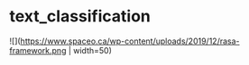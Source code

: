 # text_classification
![](https://www.spaceo.ca/wp-content/uploads/2019/12/rasa-framework.png | width=50)
